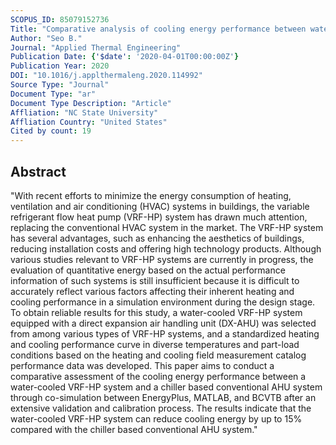```yaml
---
SCOPUS_ID: 85079152736
Title: "Comparative analysis of cooling energy performance between water-cooled VRF and conventional AHU systems in a commercial building"
Author: "Seo B."
Journal: "Applied Thermal Engineering"
Publication Date: {'$date': '2020-04-01T00:00:00Z'}
Publication Year: 2020
DOI: "10.1016/j.applthermaleng.2020.114992"
Source Type: "Journal"
Document Type: "ar"
Document Type Description: "Article"
Affliation: "NC State University"
Affliation Country: "United States"
Cited by count: 19
---
```


## Abstract
"With recent efforts to minimize the energy consumption of heating, ventilation and air conditioning (HVAC) systems in buildings, the variable refrigerant flow heat pump (VRF-HP) system has drawn much attention, replacing the conventional HVAC system in the market. The VRF-HP system has several advantages, such as enhancing the aesthetics of buildings, reducing installation costs and offering high technology products. Although various studies relevant to VRF-HP systems are currently in progress, the evaluation of quantitative energy based on the actual performance information of such systems is still insufficient because it is difficult to accurately reflect various factors affecting their inherent heating and cooling performance in a simulation environment during the design stage. To obtain reliable results for this study, a water-cooled VRF-HP system equipped with a direct expansion air handling unit (DX-AHU) was selected from among various types of VRF-HP systems, and a standardized heating and cooling performance curve in diverse temperatures and part-load conditions based on the heating and cooling field measurement catalog performance data was developed. This paper aims to conduct a comparative assessment of the cooling energy performance between a water-cooled VRF-HP system and a chiller based conventional AHU system through co-simulation between EnergyPlus, MATLAB, and BCVTB after an extensive validation and calibration process. The results indicate that the water-cooled VRF-HP system can reduce cooling energy by up to 15% compared with the chiller based conventional AHU system."
